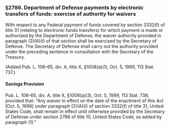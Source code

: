 ### §2786. Department of Defense payments by electronic transfers of funds: exercise of authority for waivers ###

With respect to any Federal payment of funds covered by section 3332(f) of title 31 (relating to electronic funds transfers) for which payment is made or authorized by the Department of Defense, the waiver authority provided in paragraph (2)(A)(i) of that section shall be exercised by the Secretary of Defense. The Secretary of Defense shall carry out the authority provided under the preceding sentence in consultation with the Secretary of the Treasury.

(Added Pub. L. 106–65, div. A, title X, §1008(a)(1), Oct. 5, 1999, 113 Stat. 737.)

#### Savings Provision ####

Pub. L. 106–65, div. A, title X, §1008(a)(3), Oct. 5, 1999, 113 Stat. 738, provided that: "Any waiver in effect on the date of the enactment of this Act [Oct. 5, 1999] under paragraph (2)(A)(i) of section 3332(f) of title 31, United States Code, shall remain in effect until otherwise provided by the Secretary of Defense under section 2786 of title 10, United States Code, as added by paragraph (1)."